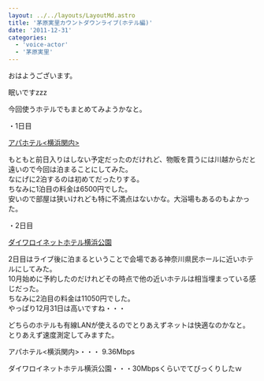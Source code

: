 ```yaml
---
layout: ../../layouts/LayoutMd.astro
title: '茅原実里カウントダウンライブ(ホテル編)'
date: '2011-12-31'
categories:
  - 'voice-actor'
  - '茅原実里'
---
```


おはようございます。

眠いですzzz

今回使うホテルでもまとめてみようかなと。

・1日目

[アパホテル<横浜関内>](http://www.apahotel.com/hotel/shutoken/08_yokohamakannai/index.html)

もともと前日入りはしない予定だったのだけれど、物販を買うには川越からだと遠いので今回は泊まることにしてみた。  
なにげに2泊するのは初めてだったりする。  
ちなみに1泊目の料金は6500円でした。  
安いので部屋は狭いけれども特に不満点はないかな。大浴場もあるのもよかった。

・2日目

[ダイワロイネットホテル横浜公園](http://www.daiwaroynet.jp/yokohama-koen/)

2日目はライブ後に泊まるということで会場である神奈川県民ホールに近いホテルにしてみた。  
10月始めに予約したのだけれどその時点で他の近いホテルは相当埋まっている感じだった。   
ちなみに2泊目の料金は11050円でした。  
やっぱり12月31日は高いですね・・・

どちらのホテルも有線LANが使えるのでとりあえずネットは快適なのかなと。  
とりあえず速度測定してみますた。

アパホテル<横浜関内>・・・ 9.36Mbps

ダイワロイネットホテル横浜公園・・・30Mbpsくらいでてびっくりしたｗ
